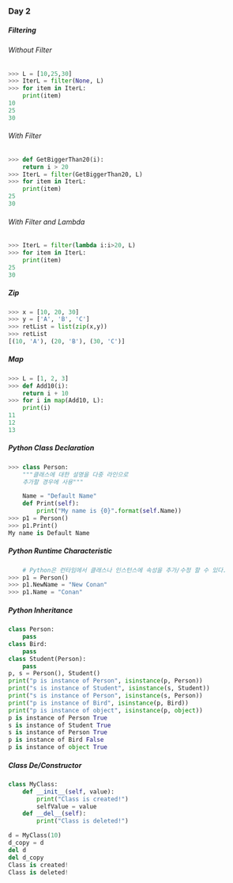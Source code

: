 ### Day 2

##### Filtering
###### Without Filter
```python
>>> L = [10,25,30]
>>> IterL = filter(None, L)
>>> for item in IterL:
	print(item)
10
25
30
```
###### With Filter
```python
>>> def GetBiggerThan20(i):
	return i > 20
>>> IterL = filter(GetBiggerThan20, L)
>>> for item in IterL:
	print(item)
25
30
```
###### With Filter and Lambda
```python
>>> IterL = filter(lambda i:i>20, L)
>>> for item in IterL:
	print(item)
25
30
```

##### Zip
```python
>>> x = [10, 20, 30]
>>> y = ['A', 'B', 'C']
>>> retList = list(zip(x,y))
>>> retList
[(10, 'A'), (20, 'B'), (30, 'C')]
```

##### Map
```python
>>> L = [1, 2, 3]
>>> def Add10(i):
	return i + 10
>>> for i in map(Add10, L):
	print(i)
11
12
13
```

##### Python Class Declaration
```python
>>> class Person:
	"""클래스에 대한 설명을 다중 라인으로
	추가할 경우에 사용"""

	Name = "Default Name"
	def Print(self):
		print("My name is {0}".format(self.Name))
>>> p1 = Person()
>>> p1.Print()
My name is Default Name
```

##### Python Runtime Characteristic
```python
	# Python은 런타임에서 클래스나 인스턴스에 속성을 추가/수정 할 수 있다.
>>> p1 = Person()
>>> p1.NewName = "New Conan"
>>> p1.Name = "Conan"
```

##### Python Inheritance
```python
class Person:
    pass
class Bird:
    pass
class Student(Person):
    pass
p, s = Person(), Student()
print("p is instance of Person", isinstance(p, Person))
print("s is instance of Student", isinstance(s, Student))
print("s is instance of Person", isinstance(s, Person))
print("p is instance of Bird", isinstance(p, Bird))
print("p is instance of object", isinstance(p, object))
p is instance of Person True
s is instance of Student True
s is instance of Person True
p is instance of Bird False
p is instance of object True
```

##### Class De/Constructor
```python
class MyClass:
    def __init__(self, value):
        print("Class is created!")
        selfValue = value
    def __del__(self):
        print("Class is deleted!")

d = MyClass(10)
d_copy = d
del d
del d_copy
Class is created!
Class is deleted!
```
